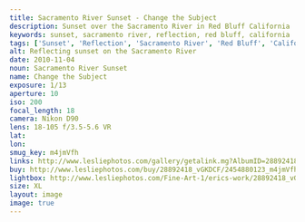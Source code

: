 ```yaml
---
title: Sacramento River Sunset - Change the Subject
description: Sunset over the Sacramento River in Red Bluff California
keywords: sunset, sacramento river, reflection, red bluff, california
tags: ['Sunset', 'Reflection', 'Sacramento River', 'Red Bluff', 'California', 'Landscape']
alt: Reflecting sunset on the Sacramento River
date: 2010-11-04
noun: Sacramento River Sunset
name: Change the Subject
exposure: 1/13
aperture: 10
iso: 200
focal_length: 18
camera: Nikon D90
lens: 18-105 f/3.5-5.6 VR
lat: 
lon: 
smug_key: m4jmVfh
links: http://www.lesliephotos.com/gallery/getalink.mg?AlbumID=28892418&AlbumKey=vGKDCF&ImageID=2454880123&ImageKey=m4jmVfh&how=forum&Page=1
buy: http://www.lesliephotos.com/buy/28892418_vGKDCF/2454880123_m4jmVfh/
lightbox: http://www.lesliephotos.com/Fine-Art-1/erics-work/28892418_vGKDCF#!i=2454880123&k=m4jmVfh&lb=1&s=A
size: XL
layout: image
image: true
---
```


